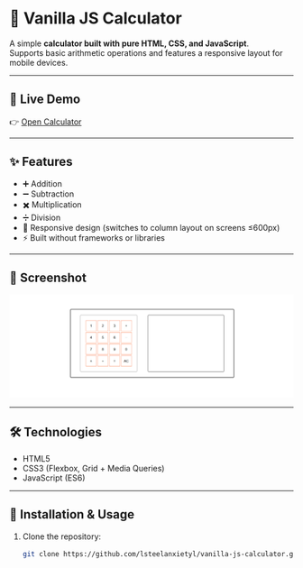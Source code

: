 # 🧮 Vanilla JS Calculator

A simple **calculator built with pure HTML, CSS, and JavaScript**.  
Supports basic arithmetic operations and features a responsive layout for mobile devices.

---

## 🚀 Live Demo
👉 [Open Calculator](https://lsteelanxietyl.github.io/vanilla-js-calculator/)

---

## ✨ Features
- ➕ Addition  
- ➖ Subtraction  
- ✖️ Multiplication  
- ➗ Division  
- 📱 Responsive design (switches to column layout on screens ≤600px)  
- ⚡ Built without frameworks or libraries  

---

## 📸 Screenshot
![Calculator Screenshot](screenshot.png)  

---

## 🛠 Technologies
- HTML5  
- CSS3 (Flexbox, Grid + Media Queries)  
- JavaScript (ES6)  

---

## 📂 Installation & Usage
1. Clone the repository:
   ```bash
   git clone https://github.com/lsteelanxietyl/vanilla-js-calculator.git
